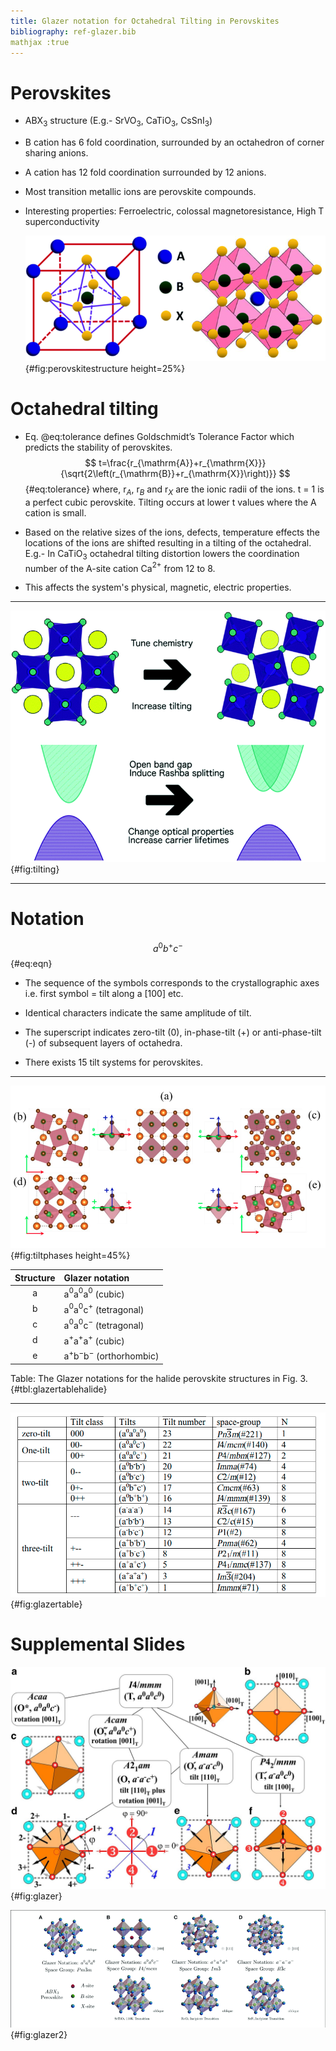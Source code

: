 ```yaml
---
title: Glazer notation for Octahedral Tilting in Perovskites
bibliography: ref-glazer.bib
mathjax :true
---
```


# Perovskites

- ABX$_3$ structure (E.g.- SrVO$_3$, CaTiO$_3$, CsSnI$_3$)

- B cation has 6 fold coordination, surrounded by an octahedron of corner sharing anions.

- A cation has 12 fold coordination surrounded by 12 anions. 

- Most transition metallic ions are perovskite compounds.

- Interesting properties: Ferroelectric, colossal magnetoresistance, High T superconductivity

  
  
  ![The structure of the Perovskite ABX$_3$](images/GlazerNotation/c8na00416a-f3_hi-res.png){#fig:perovskitestructure height=25%}





# Octahedral tilting 

- Eq. @eq:tolerance defines Goldschmidt’s Tolerance Factor which predicts the stability of perovskites.
  $$
  t=\frac{r_{\mathrm{A}}+r_{\mathrm{X}}}{\sqrt{2\left(r_{\mathrm{B}}+r_{\mathrm{X}}\right)}}
  $$ {#eq:tolerance}
  where, r$_A$, r$_B$ and r$_X$ are the ionic radii of the ions. t = 1 is a perfect cubic perovskite. Tilting occurs at lower t values where the A cation is small.

- Based on the relative sizes of the ions, defects, temperature effects the locations of the ions are shifted resulting in a tilting of the octahedral. E.g.- In CaTiO$_3$ octahedral tilting distortion lowers the coordination number of the A-site cation Ca$^{2+}$ from 12 to 8.

- This affects the system's physical, magnetic, electric properties. 

---



![Octahedral tilting and its effects](images/GlazerNotation/c8tc02976h-f10_hi-res.png){#fig:tilting}

---

# Notation

$$
a^0b^+c^-
$$ {#eq:eqn}



- The sequence of the symbols corresponds to the crystallographic axes i.e. first symbol = tilt along a [100] etc.

  

- Identical characters indicate the same amplitude of tilt.

  

- The superscript indicates zero-tilt (0), in-phase-tilt (+) or anti-phase-tilt (-) of subsequent layers of octahedra.

  

- There exists 15 tilt systems for perovskites. 

---

![Tilt phases of AB$X_3$ halides. A-light brown, B-green, X-dark brown [@shojaei_stability_2018]](images/GlazerNotation/image-20200203144305076.png){#fig:tiltphases height=45%}

| Structure | Glazer notation                |
| :-------: | :----------------------------- |
|     a     | a$^0$a$^0$a$^0$ (cubic)        |
|     b     | a$^0$a$^0$c$^+$ (tetragonal)   |
|     c     | a$^0$a$^0$c$^-$ (tetragonal)   |
|     d     | a$^+$a$^+$a$^+$ (cubic)        |
|     e     | a$^+$b$^-$b$^-$ (orthorhombic) |

Table: The Glazer notations for the halide perovskite structures in Fig. 3. {#tbl:glazertablehalide}

---



![Glazer notation table [@shojaei_stability_2018]](images/GlazerNotation/image-20200203140523807.png){#fig:glazertable}







# Supplemental Slides

![Glazer Notation](images/GlazerNotation/41535_2016_Article_BFnpjquantmats201617_Fig1_HTML.jpg){#fig:glazer}



![Glazer](images/GlazerNotation/Shown-here-is-A-the-general-perovskite-structure-of-formula-unit-ABX-3-see-text-in.png){#fig:glazer2}